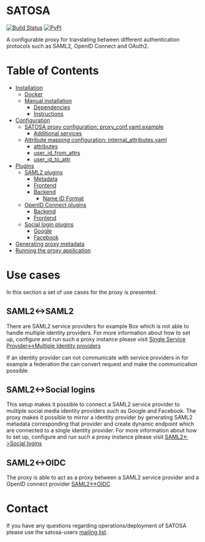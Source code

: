 # SATOSA
[![Build Status](https://travis-ci.org/IdentityPython/SATOSA.svg?branch=travis)](https://travis-ci.org/IdentityPython/SATOSA)
[![PyPI](https://img.shields.io/pypi/v/SATOSA.svg)](https://pypi.python.org/pypi/SATOSA)

A configurable proxy for translating between different authentication protocols such as SAML2,
OpenID Connect and OAuth2.

# Table of Contents

- [Installation](doc/README.md#installation)
    - [Docker](doc/README.md#docker)
    - [Manual installation](doc/README.md#manual_installation)
        - [Dependencies](doc/README.md#dependencies)
        - [Instructions](doc/README.md#install_instructions)
- [Configuration](doc/README.md#configuration)
    - [SATOSA proxy configuration: proxy_conf.yaml.example](doc/README.md#proxy_conf)
        - [Additional services](doc/README.md#additional_service)
    - [Attribute mapping configuration: internal_attributes.yaml](doc/README.md#attr_map)
        - [attributes](doc/README.md#attributes)
        - [user_id_from_attrs](doc/README.md#user_id_from_attrs)
        - [user_id_to_attr](doc/README.md#user_id_to_attr)
- [Plugins](doc/README.md#plugins)
    - [SAML2 plugins](doc/README.md#saml_plugin)
        - [Metadata](doc/README.md#metadata)
        - [Frontend](doc/README.md#saml_frontend)
        - [Backend](doc/README.md#saml_backend)
            - [Name ID Format](doc/README.md#name_id)
    - [OpenID Connect plugins](doc/README.md#openid_plugin)
        - [Backend](doc/README.md#openid_backend)
        - [Frontend](doc/README.md#openid_frontend)
    - [Social login plugins](doc/README.md#social_plugins)
        - [Google](doc/README.md#google)
        - [Facebook](doc/README.md#facebook)
- [Generating proxy metadata](doc/README.md#saml_proxy_metadata)
- [Running the proxy application](doc/README.md#run)


# Use cases
In this section a set of use cases for the proxy is presented.

## SAML2<->SAML2
There are SAML2 service providers for example Box which is not able to handle multiple identity
providers. For more information about how to set up, configure and run such a proxy instance
please visit [Single Service Provider<->Multiple Identity providers](doc/one-to-many.md)

If an identity provider can not communicate with service providers in for example a federation the
can convert request and make the communication possible.

## SAML2<->Social logins
This setup makes it possible to connect a SAML2 service provider to multiple social media identity
providers such as Google and Facebook. The proxy makes it possible to mirror a identity provider by
generating SAML2 metadata corresponding that provider and create dynamic endpoint which
are connected to a single identity provider.
For more information about how to set up, configure and run such a proxy instance please visit
[SAML2<->Social logins](doc/SAML2-to-Social_logins.md)

## SAML2<->OIDC
The proxy is able to act as a proxy between a SAML2 service provider and a OpenID connect provider
[SAML2<->OIDC](doc/saml2-to-oidc.md)

# Contact
If you have any questions regarding operations/deployment of SATOSA please use the satosa-users [mailing list](https://lists.sunet.se/listinfo/satosa-users).
